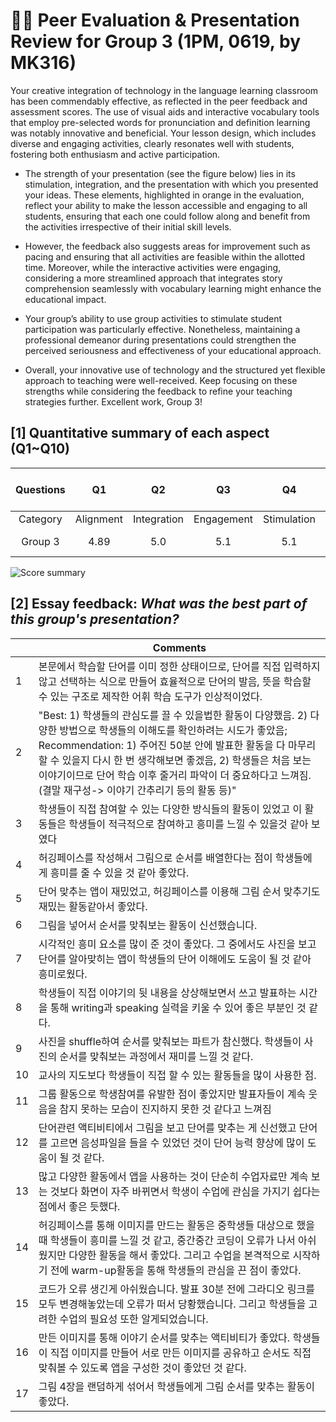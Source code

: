 # 💙💖 Peer Evaluation & Presentation Review for Group 3 (1PM, 0619, by MK316)

Your creative integration of technology in the language learning classroom has been commendably effective, as reflected in the peer feedback and assessment scores. The use of visual aids and interactive vocabulary tools that employ pre-selected words for pronunciation and definition learning was notably innovative and beneficial. Your lesson design, which includes diverse and engaging activities, clearly resonates well with students, fostering both enthusiasm and active participation.
  
+ The strength of your presentation (see the figure below) lies in its stimulation, integration, and the presentation with which you presented your ideas. These elements, highlighted in orange in the evaluation, reflect your ability to make the lesson accessible and engaging to all students, ensuring that each one could follow along and benefit from the activities irrespective of their initial skill levels.

+ However, the feedback also suggests areas for improvement such as pacing and ensuring that all activities are feasible within the allotted time. Moreover, while the interactive activities were engaging, considering a more streamlined approach that integrates story comprehension seamlessly with vocabulary learning might enhance the educational impact.

+ Your group’s ability to use group activities to stimulate student participation was particularly effective. Nonetheless, maintaining a professional demeanor during presentations could strengthen the perceived seriousness and effectiveness of your educational approach.

+ Overall, your innovative use of technology and the structured yet flexible approach to teaching were well-received. Keep focusing on these strengths while considering the feedback to refine your teaching strategies further. Excellent work, Group 3!

## [1] Quantitative summary of each aspect (Q1~Q10)

|Questions|Q1|Q2|Q3|Q4|Q5|Q6|Q7|Q8|Q9|Q10|Total mean (SD)|
|:--:|:--:|:--:|:--:|:--:|:--:|:--:|:--:|:--:|:--:|:--:|:--:|
|Category|Alignment|Integration|Engagement|Stimulation|Support|Accessibility|Integration|Autonomy|Adaptability|Presenation||
| Group 3| 4.89 | 5.0 | 5.1 |5.1 | 4.5| 4.4 | 5.16 | 4.78 | 4.5 |5.27 | 4.88 (0.79) | 

![Score summary](https://github.com/MK316/Spring2024/blob/main/DLEE/Project/DLEE_G03.png)

## [2] Essay feedback: _What was the best part of this group's presentation?_

||Comments|
|--|--|
|1| 본문에서 학습할 단어를 이미 정한 상태이므로, 단어를 직접 입력하지 않고 선택하는 식으로 만들어 효율적으로 단어의 발음, 뜻을 학습할 수 있는 구조로 제작한 어휘 학습 도구가 인상적이었다.|
|2|"Best: 1) 학생들의 관심도를 끌 수 있을법한 활동이 다양했음. 2) 다양한 방법으로 학생들의 이해도를 확인하려는 시도가 좋았음; Recommendation: 1) 주어진 50분 안에 발표한 활동을 다 마무리 할 수 있을지 다시 한 번 생각해보면 좋겠음, 2) 학생들은 처음 보는 이야기이므로 단어 학습 이후 줄거리 파악이 더 중요하다고 느껴짐.(결말 재구성-> 이야기 간추리기 등의 활동 등)"|
|3|학생들이 직접 참여할 수 있는 다양한 방식들의 활동이 있었고 이 활동들은 학생들이 적극적으로 참여하고 흥미를 느낄 수 있을것 같아 보였다|
|4|허깅페이스를 작성해서 그림으로 순서를 배열한다는 점이 학생들에게 흥미를 줄 수 있을 것 같아 좋았다.|
|5|단어 맞추는 앱이 재밌었고, 허깅페이스를 이용해 그림 순서 맞추기도 재밌는 활동같아서 좋았다.|
|6|그림을 넣어서 순서를 맞춰보는 활동이 신선했습니다.|
|7|시각적인 흥미 요소를 많이 준 것이 좋았다. 그 중에서도 사진을 보고 단어를 알아맞히는 앱이 학생들의 단어 이해에도 도움이 될 것 같아 흥미로웠다.|
|8|학생들이 직접 이야기의 뒷 내용을 상상해보면서 쓰고 발표하는 시간을 통해 writing과 speaking 실력을 키울 수 있어 좋은 부분인 것 같다.|
|9|사진을 shuffle하여 순서를 맞춰보는 파트가 참신했다. 학생들이 사진의 순서를 맞춰보는 과정에서 재미를 느낄 것 같다.|
|10|교사의 지도보다 학생들이 직접 할 수 있는 활동들을 많이 사용한 점.|
|11|그룹 활동으로 학생참여를 유발한 점이 좋았지만 발표자들이 계속 웃음을 참지 못하는 모습이 진지하지 못한 것 같다고 느껴짐|
|12|단어관련 액티비티에서 그림을 보고 단어를 맞추는 게 신선했고 단어를 고르면 음성파일을 들을 수 있었던 것이 단어 능력 향상에 많이 도움이 될 것 같다.|
|13|많고 다양한 활동에서 앱을 사용하는 것이 단순히 수업자료만 계속 보는 것보다 화면이 자주 바뀌면서 학생이 수업에 관심을 가지기 쉽다는 점에서 좋은 듯했다.|
|14|허깅페이스를 통해 이미지를 만드는 활동은 중학생들 대상으로 했을 때 학생들이 흥미를 느낄 것 같고, 중간중간 코딩이 오류가 나서 아쉬웠지만 다양한 활동을 해서 좋았다. 그리고 수업을 본격적으로 시작하기 전에 warm-up활동을 통해 학생들의 관심을 끈 점이 좋았다.|
|15|코드가 오류 생긴게 아쉬웠습니다. 발표 30분 전에 그라디오 링크를 모두 변경해놓았는데 오류가 떠서 당황했습니다. 그리고 학생들을 고려한 수업의 필요성 또한 알게되었습니다.|
|16|만든 이미지를 통해 이야기 순서를 맞추는 액티비티가 좋았다. 학생들이 직접 이미지를 만들어 서로 만든 이미지를 공유하고 순서도 직접 맞춰볼 수 있도록 앱을 구성한 것이 좋았던 것 같다.|
|17|그림 4장을 랜덤하게 섞어서 학생들에게 그림 순서를 맞추는 활동이 좋았다.|

